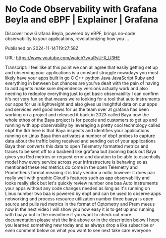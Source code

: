 # No Code Observability with Grafana Beyla and eBPF | Explainer | Grafana

Discover how Grafana Beyla, powered by eBPF, brings no-code observability to your applications, revolutionizing how you ...

Published on 2024-11-14T19:27:58Z

URL: https://www.youtube.com/watch?v=uRyU-X_U3HE

Transcript: I feel like at this point we can all agree that easily getting set up and observing your applications is a constant struggle nowadays you most likely have your apps built in go C C++ python Java JavaScript Ruby and everything in between but chances are you've dealt with the pain of having to add agents make sure dependency versions actually work and also needing to redeploy everything just to get basic observability I can confirm it's not very fun so that means we're looking for a tool that auto instruments our apps for us is lightweight and also gives us insightful data on our apps and services well good news for us the team over at grafana has been working on a project and released it back in 2023 called Baya now the whole ethos of the Baya project is for people and customers to get up and running with app observability by leveraging a pretty cool technology called ebpf the tldr here is that Baya inspects and identifies your applications running on Linux Baya then activates a number of ebpf probes to capture data about the traffic being received and sending out of your applications Baya then converts this data to open Telemetry formatted metrics and traces to be sent off to a backend like grafana but zooming back out Baya gives you Red metrics or request error and duration to be able to essentially model how every service across your infrastructure is behaving so as mentioned these red metrics do come in the open Telemetry and Prometheus format meaning it is truly vendor a notic however it does pair really well with graphic Cloud's features such as app observability and looks really slick but let's quickly review number one baa Auto instruments your apps without any code changes needed as long as it's running on Linux number two baa is powered by ebpf and can be used to observe apps networking and process resource utilization number three baaya is open source and pulls red metrics in the format of Optometry and Prem meeus now in the next video I will show you how easy it is to get up and running with baaya but in the meantime if you want to check out more documentation please visit the link above or in the description below I hope you learned something new today and as always drop a like subscribe or even comment below on what you want to see next take care everyone

